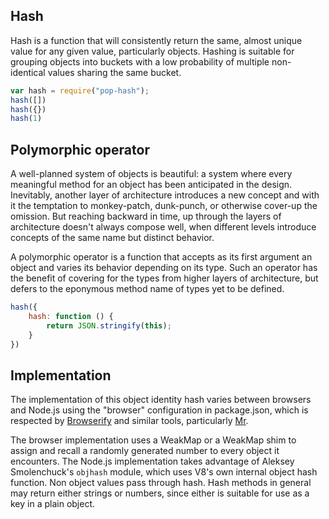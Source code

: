 
## Hash

Hash is a function that will consistently return the same, almost unique value
for any given value, particularly objects.
Hashing is suitable for grouping objects into buckets with a low probability of
multiple non-identical values sharing the same bucket.

```js
var hash = require("pop-hash");
hash([])
hash({})
hash(1)
```

## Polymorphic operator

A well-planned system of objects is beautiful: a system where every meaningful
method for an object has been anticipated in the design.
Inevitably, another layer of architecture introduces a new concept and with it
the temptation to monkey-patch, dunk-punch, or otherwise cover-up the omission.
But reaching backward in time, up through the layers of architecture doesn't
always compose well, when different levels introduce concepts of the same name
but distinct behavior.

A polymorphic operator is a function that accepts as its first argument an
object and varies its behavior depending on its type.
Such an operator has the benefit of covering for the types from higher layers of
architecture, but defers to the eponymous method name of types yet to be
defined.

```js
hash({
    hash: function () {
        return JSON.stringify(this);
    }
})
```

## Implementation

The implementation of this object identity hash varies between browsers and
Node.js using the "browser" configuration in package.json, which is respected by
[Browserify][] and similar tools, particularly [Mr][].

[Browserify]: https://github.com/substack/node-browserify
[Mr]: https://github.com/montagejs/mr

The browser implementation uses a WeakMap or a WeakMap shim to assign and recall
a randomly generated number to every object it encounters.
The Node.js implementation takes advantage of Aleksey Smolenchuck's `objhash`
module, which uses V8's own internal object hash function.
Non object values pass through hash.
Hash methods in general may return either strings or numbers, since either is
suitable for use as a key in a plain object.

